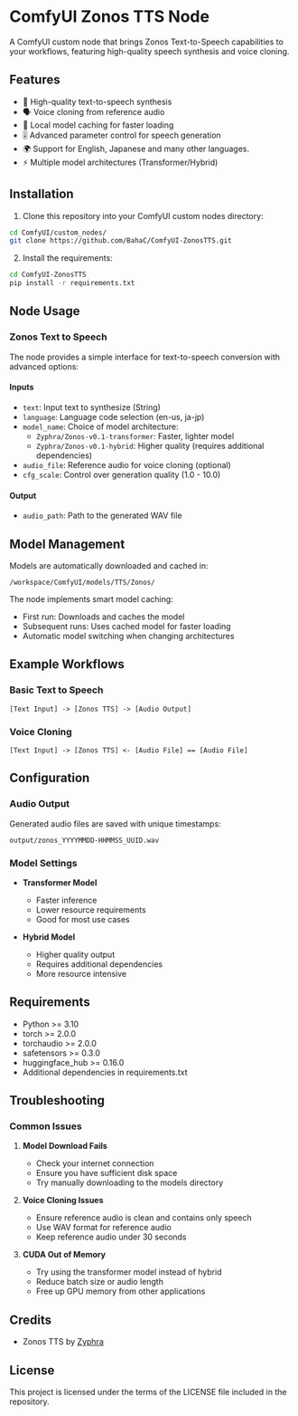 # ComfyUI Zonos TTS Node

A ComfyUI custom node that brings Zonos Text-to-Speech capabilities to your workflows, featuring high-quality speech synthesis and voice cloning.

## Features

- 🎯 High-quality text-to-speech synthesis
- 🗣️ Voice cloning from reference audio
- 💾 Local model caching for faster loading
- 🎚️ Advanced parameter control for speech generation
- 🌍 Support for English, Japanese and many other languages.
- ⚡ Multiple model architectures (Transformer/Hybrid)

## Installation

1. Clone this repository into your ComfyUI custom nodes directory:
```bash
cd ComfyUI/custom_nodes/
git clone https://github.com/BahaC/ComfyUI-ZonosTTS.git
```

2. Install the requirements:
```bash
cd ComfyUI-ZonosTTS
pip install -r requirements.txt
```

## Node Usage

### Zonos Text to Speech
The node provides a simple interface for text-to-speech conversion with advanced options:

#### Inputs
- `text`: Input text to synthesize (String)
- `language`: Language code selection (en-us, ja-jp)
- `model_name`: Choice of model architecture:
  - `Zyphra/Zonos-v0.1-transformer`: Faster, lighter model
  - `Zyphra/Zonos-v0.1-hybrid`: Higher quality (requires additional dependencies)
- `audio_file`: Reference audio for voice cloning (optional)
- `cfg_scale`: Control over generation quality (1.0 - 10.0)

#### Output
- `audio_path`: Path to the generated WAV file

## Model Management

Models are automatically downloaded and cached in:
```
/workspace/ComfyUI/models/TTS/Zonos/
```

The node implements smart model caching:
- First run: Downloads and caches the model
- Subsequent runs: Uses cached model for faster loading
- Automatic model switching when changing architectures

## Example Workflows

### Basic Text to Speech
```
[Text Input] -> [Zonos TTS] -> [Audio Output]
```

### Voice Cloning
```
[Text Input] -> [Zonos TTS] <- [Audio File] == [Audio File]
```

## Configuration

### Audio Output
Generated audio files are saved with unique timestamps:
```
output/zonos_YYYYMMDD-HHMMSS_UUID.wav
```

### Model Settings
- **Transformer Model**
  - Faster inference
  - Lower resource requirements
  - Good for most use cases

- **Hybrid Model**
  - Higher quality output
  - Requires additional dependencies
  - More resource intensive

## Requirements

- Python >= 3.10
- torch >= 2.0.0
- torchaudio >= 2.0.0
- safetensors >= 0.3.0
- huggingface_hub >= 0.16.0
- Additional dependencies in requirements.txt

## Troubleshooting

### Common Issues
1. **Model Download Fails**
   - Check your internet connection
   - Ensure you have sufficient disk space
   - Try manually downloading to the models directory

2. **Voice Cloning Issues**
   - Ensure reference audio is clean and contains only speech
   - Use WAV format for reference audio
   - Keep reference audio under 30 seconds

3. **CUDA Out of Memory**
   - Try using the transformer model instead of hybrid
   - Reduce batch size or audio length
   - Free up GPU memory from other applications

## Credits

- Zonos TTS by [Zyphra](https://github.com/Zyphra/Zonos)

## License

This project is licensed under the terms of the LICENSE file included in the repository. 
